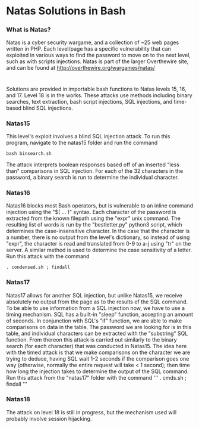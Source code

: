 # Natas Solutions in Bash

### What is Natas?
Natas is a cyber security wargame, and a collection of ~25 web pages written in PHP. Each level/page has a specific vulnerability that can exploited in various ways to find the password to move on to the next level, such as with scripts injections. 
Natas is part of the larger Overthewire site, and can be found at
http://overthewire.org/wargames/natas/

#

Solutions are provided in importable bash functions to Natas levels 15, 16, and 17. Level 18 is in the works. These attacks use methods including binary searches, text extraction, bash script injections, SQL injections, and time-based blind SQL injections.


### Natas15
This level's exploit involves a blind SQL injection attack. To run this program, navigate to the natas15 folder and run the command
```
bash binsearch.sh
```
The attack interprets boolean responses based off of an inserted "less than" comparisons in SQL injection. For each of the 32 characters in the password, a binary search is run to determine the individual character.

### Natas16
Natas16 blocks most Bash operators, but is vulnerable to an inline command injection using the "$( ... )" syntax. Each character of the password is extracted from the known filepath using the "expr" unix command. The resulting list of words is run by the "bestletter.py" python3 script, which determines the case-insensitive character. In the case that the character is a number, there is no output from the level's dictionary, so instead of using "expr", the character is read and translated from 0-9 to a-j using "tr" on the server. A similar method is used to determine the case sensitivity of a letter. Run this attack with the command
```
. condensed.sh ; findall
```

### Natas17

Natas17 allows for another SQL injection, but unlike Natas15, we receive absolutely no output from the page as to the results of the SQL command. To be able to use information from a SQL injection now, we have to use a timing mechanism. SQL has a built-in "sleep" function, accepting an amount of seconds. In conjunction with SQL's "if" function, we are able to make comparisons on data in the table. The password we are looking for is in this table, and individual characters can be extracted with the "substring" SQL function. From thereon this attack is carried out similarly to the binary search (for each character) that was conducted in Natas15. 
The idea here with the timed attack is that we make comparisons on the character we are trying to deduce, having SQL wait 1-2 seconds if the comparison goes one way (otherwise, normally the entire request will take < 1 second); then time how long the injection takes to determine the output of the SQL command.
Run this attack from the "natas17" folder with the command
'''
. cmds.sh ; findall
'''


### Natas18

The attack on level 18 is still in progress, but the mechanism used will probably involve session hijacking.


